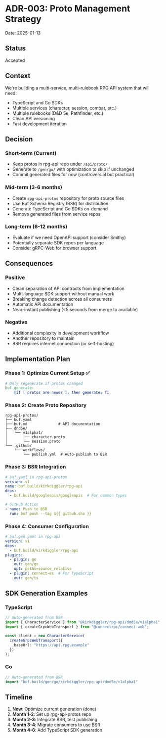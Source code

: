 # ADR-003: Proto Management Strategy

Date: 2025-01-13

## Status

Accepted

## Context

We're building a multi-service, multi-rulebook RPG API system that will need:
- TypeScript and Go SDKs
- Multiple services (character, session, combat, etc.)
- Multiple rulebooks (D&D 5e, Pathfinder, etc.)
- Clean API versioning
- Fast development iteration

## Decision

### Short-term (Current)
- Keep protos in rpg-api repo under `/api/proto/`
- Generate to `/gen/go/` with optimization to skip if unchanged
- Commit generated files for now (controversial but practical)

### Mid-term (3-6 months)
- Create `rpg-api-protos` repository for proto source files
- Use Buf Schema Registry (BSR) for distribution
- Generate TypeScript and Go SDKs on-demand
- Remove generated files from service repos

### Long-term (6-12 months)
- Evaluate if we need OpenAPI support (consider Smithy)
- Potentially separate SDK repos per language
- Consider gRPC-Web for browser support

## Consequences

### Positive
- Clean separation of API contracts from implementation
- Multi-language SDK support without manual work
- Breaking change detection across all consumers
- Automatic API documentation
- Near-instant publishing (<5 seconds from merge to available)

### Negative
- Additional complexity in development workflow
- Another repository to maintain
- BSR requires internet connection (or self-hosting)

## Implementation Plan

### Phase 1: Optimize Current Setup ✅
```makefile
# Only regenerate if protos changed
buf-generate:
	@if [ protos are newer ]; then generate; fi
```

### Phase 2: Create Proto Repository
```
rpg-api-protos/
├── buf.yaml
├── buf.md              # API documentation
├── dnd5e/
│   └── v1alpha1/
│       ├── character.proto
│       └── session.proto
└── .github/
    └── workflows/
        └── publish.yml  # Auto-publish to BSR
```

### Phase 3: BSR Integration
```yaml
# buf.yaml in rpg-api-protos
version: v1
name: buf.build/kirkdiggler/rpg-api
deps:
  - buf.build/googleapis/googleapis  # For common types

# GitHub Action
- name: Push to BSR
  run: buf push --tag ${{ github.sha }}
```

### Phase 4: Consumer Configuration
```yaml
# buf.gen.yaml in rpg-api
version: v1
deps:
  - buf.build/kirkdiggler/rpg-api
plugins:
  - plugin: go
    out: gen/go
    opt: paths=source_relative
  - plugin: connect-es  # For TypeScript
    out: gen/ts
```

## SDK Generation Examples

### TypeScript
```typescript
// Auto-generated from BSR
import { CharacterService } from "@kirkdiggler/rpg-api/dnd5e/v1alpha1";
import { createGrpcWebTransport } from "@connectrpc/connect-web";

const client = new CharacterService(
  createGrpcWebTransport({
    baseUrl: "https://api.rpg.example"
  })
);
```

### Go
```go
// Auto-generated from BSR
import "buf.build/gen/go/kirkdiggler/rpg-api/dnd5e/v1alpha1"
```

## Timeline

1. **Now**: Optimize current generation (done)
2. **Month 1-2**: Set up rpg-api-protos repo
3. **Month 2-3**: Integrate BSR, test publishing
4. **Month 3-4**: Migrate consumers to use BSR
5. **Month 4-6**: Add TypeScript SDK generation
